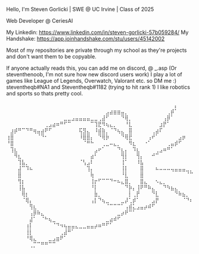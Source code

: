 Hello, I'm Steven Gorlicki | SWE @ UC Irvine | Class of 2025

Web Developer @ CeriesAI 

My Linkedin: https://www.linkedin.com/in/steven-gorlicki-57b059284/
My Handshake: https://app.joinhandshake.com/stu/users/45142002

Most of my repositories are private through my school as they're projects and don't want them to be copyable. 


If anyone actually reads this, you can add me on discord, @ _.asp (Or steventhenoob, I'm not sure how new discord users work)
I play a lot of games like League of Legends, Overwatch, Valorant etc. so DM me :)       steventheqb#NA1 and Steventheqb#1182 (trying to hit rank 1)
I like robotics and sports so thats pretty cool. 


⠀⠀⠀⠀⠀⠀⠀⠀⠀⠀⠀⠀⠀⠀⠀⠀⠀⠀⠀⠀⠀⠀⠀⠀⠀⠀⠀⠀⠀⠀⠀⠀⠀⠀⠀⠀⠀⠀⠀⠀⠀⠀⠀⠀⡄⠀⠀⠀⠀
⠀⠀⠀⠀⠀⠀⠀⠀⠀⠀⠀⠀⠀⠀⠀⠀⠀⠀⠀⠀⠀⠀⠀⠀⠀⠀⣠⣴⣶⣶⣤⡀⠀⠀⠀⠀⠀⠀⠀⠀⠀⠀⢀⡾⠁⠀⠀⠀⠀
⠀⠀⠀⠀⠀⠀⠀⠀⠀⠀⠀⠀⠀⠀⠀⣀⣀⣠⣤⣤⣤⣤⣀⣀⢀⣼⠋⠀⠀⠀⠙⢿⡀⠀⠀⠀⠀⠀⠀⠀⠀⢠⡿⠁⠀⠀⠀⠀⠀
⠀⠀⠀⠀⠀⠀⠀⠀⠀⠀⢀⣠⣴⠶⠛⠋⠉⠀⠀⠀⠀⠀⠉⢹⣟⠻⢦⣄⡀⠀⠀⠘⣇⠀⠀⠀⠀⠀⠀⠀⣰⡟⠁⠀⠀⠀⠀⠀⠀
⠀⣰⡾⠛⠉⠙⠛⢶⣤⣴⠟⠋⠀⠀⠀⠀⠀⠀⠀⢯⣻⣄⠀⠸⣾⣷⡀⠈⠙⢦⣄⠀⣿⠀⠀⠀⠀⠀⢀⣴⠏⠀⠀⠀⠀⠀⠀⠀⠀
⢰⣿⠀⠀⠀⠀⠀⠀⠈⠙⠂⠀⠀⠀⠀⠀⠀⠀⠀⠸⣿⣿⡄⠀⠙⢿⡷⠀⠀⠀⠙⢿⣟⠀⠀⠀⠀⢠⠞⠁⠀⠀⠀⠀⠀⣠⡶⠀⠀
⠘⣿⠀⠀⠀⠀⠀⠀⠀⠀⠀⠀⠀⠀⠀⠀⠀⠀⠀⠀⠈⠛⠓⠀⠀⢀⣀⠤⣄⡀⠀⠀⠻⣆⠀⠀⠐⠁⠀⠀⠀⠀⢀⣤⡾⠋⠀⠀⠀
⠀⢹⣆⠀⠀⠀⠀⠀⠀⠀⠀⠀⠀⠀⠀⠀⠀⠀⠀⠀⠀⠀⠀⣠⠖⠁⠀⠀⠀⠙⣆⡄⠀⠹⣆⠀⠀⠀⠀⢀⣠⠶⠛⠁⠀⠀⠀⠀⠀
⠀⠀⠻⣆⠀⠀⠀⠀⠀⠀⠀⠀⠀⠀⠀⠀⠀⠀⠀⠀⠀⠀⣴⠃⠀⠀⠀⠀⠀⠀⢻⡇⠀⠀⢻⡄⠀⠀⠚⠉⠀⠀⠀⠀⠀⠀⠀⠀⠀
⠀⠀⠀⢹⣧⡀⠀⠀⠀⠀⠀⠀⠀⠀⠀⠀⠀⠀⠀⠈⢣⣠⠇⠀⠀⠀⠀⠀⠀⠀⢸⠁⠀⠀⠸⣧⠀⠀⠀⠀⠀⠀⠀⠀⠀⠀⠀⠀⠀
⠀⠀⠀⣼⠉⠹⠦⠀⠀⠀⠀⠀⠀⠀⠀⠀⠀⠀⠀⠀⠀⢹⡄⠀⠀⠀⠀⠀⠀⠀⢸⡇⠀⠀⠀⣿⠀⠀⠀⠦⠤⠤⠤⢤⣤⣤⣤⣀⡀
⠀⠀⠀⣿⠀⠀⠀⠀⠀⠀⠀⠀⠀⠀⠀⠀⠀⠀⠀⠀⠀⠀⢷⠀⠀⠀⠀⠀⠀⠀⠘⣇⠀⠀⠀⣿⠀⠀⠀⠀⠀⠀⠀⠀⠀⠀⠀⠈⠉
⠀⠀⠀⢻⡆⠀⠀⠀⠀⠀⠀⠀⠀⠀⠀⠀⠀⠀⠀⠀⠀⠀⢸⡖⠋⠉⠉⠙⠒⠦⣄⣿⡀⠀⠀⣿⣄⠀⠀⠢⣄⡀⠀⠀⠀⠀⠀⠀⠀
⠀⠀⠀⢸⣧⠀⠀⠀⠀⠀⠀⠀⠀⠀⠀⠀⠀⠀⠀⠀⠀⠀⠘⡇⠀⠀⠀⠀⠀⠀⠀⠙⡷⡄⢸⠟⠛⠷⣄⠀⠀⠙⠳⣦⣄⠀⠀⠀⠀
⠀⠀⠀⠀⢿⡆⠀⠀⠀⠀⠀⠀⠀⠀⠀⠀⠀⠀⠀⠀⠀⠀⠀⣷⡀⠀⠀⠀⠀⠀⠀⠀⡇⢀⡟⠀⠀⠀⠙⣇⠀⠀⠀⠀⠙⠷⣦⡀⠀
⠀⠀⠀⠀⠈⢿⡄⠀⠀⠀⠀⠀⠀⠀⠀⠀⠀⠀⠀⠀⠀⠀⢠⡇⠙⢦⣀⠀⠀⠀⣀⡼⢁⡾⠁⠀⠀⠀⣠⡟⠀⠀⠀⠀⠀⠀⠈⠙⠆
⠀⠀⠀⠀⠀⠀⢻⣆⠀⠀⠀⠀⠀⠀⠀⠀⠀⠀⠀⠀⠀⠀⠀⠀⠀⠀⠈⠉⠉⠉⠁⢠⣾⣅⣠⣤⡴⠾⠋⠀⠀⠀⠀⠀⠀⠀⠀⠀⠀
⠀⠀⠀⠀⠀⠀⢠⡿⠷⣄⠀⠀⠀⠀⠀⠀⠀⠀⠀⠀⠀⠀⠀⠀⠀⠀⠀⠀⠀⣀⡴⠟⠉⠁⠀⠀⠀⠀⠀⠀⠀⠀⠀⠀⠀⠀⠀⠀⠀
⠀⠀⠀⠀⠀⠀⣼⠁⠀⠈⠓⢦⣀⠀⠀⠀⠀⠀⠀⠀⠀⠀⠀⠀⠀⠀⣀⣴⠾⠋⠀⠀⠀⠀⠀⠀⠀⠀⠀⠀⠀⠀⠀⠀⠀⠀⠀⠀⠀
⠀⠀⠀⠀⠀⢰⡇⠀⠀⠀⠀⠀⠈⠙⠲⢦⣤⣤⣄⣀⣀⣤⣤⡴⠶⠛⠋⠁⠀⠀⠀⠀⠀⠀⠀⠀⠀⠀⠀⠀⠀⠀⠀⠀⠀⠀⠀⠀⠀
⠀⠀⠀⠀⠀⢸⡇⠀⠀⠀⠀⠀⠀⠀⢀⣼⠛⠁⠀⠀⠀⠀⠀⠀⠀⠀⠀⠀⠀⠀⠀⠀⠀⠀⠀⠀⠀⠀⠀⠀⠀⠀⠀⠀⠀⠀⠀⠀⠀
⠀⠀⠀⠀⠀⠘⢿⣄⠀⠀⠀⣀⣠⣶⠟⠁⠀⠀⠀⠀⠀⠀⠀⠀⠀⠀⠀⠀⠀⠀⠀⠀⠀⠀⠀⠀⠀⠀⠀⠀⠀⠀⠀⠀⠀⠀⠀⠀⠀
⠀⠀⠀⠀⠀⠀⢀⡉⠉⠛⠛⠉⠉⠀⠀⠀⠀⠀⠀⠀⠀⠀⠀⠀⠀⠀⠀⠀⠀⠀⠀⠀⠀⠀⠀⠀⠀⠀⠀⠀⠀⠀⠀⠀⠀⠀⠀⠀⠀
